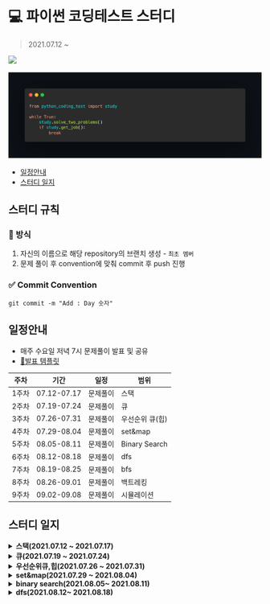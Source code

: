 # 💻 파이썬 코딩테스트 스터디 
> 2021.07.12 ~ 

![](https://img.shields.io/badge/%EC%8A%A4%ED%84%B0%EB%94%94%EC%9B%90-5-brightgreen?style=for-the-badge&logo=github&color=28b7b2)

<img src="img/coding-test.png">

  - [일정안내](#일정안내)
  - [스터디 일지](#스터디-일지)

## 스터디 규칙
### 📄 방식
1. 자신의 이름으로 해당 repository의 브랜치 생성 - `최초 멤버`
2. 문제 풀이 후 convention에 맞춰 commit 후 push 진행 

### ✅ Commit Convention

```
git commit -m "Add : Day 숫자"
```


## 일정안내
- 매주 수요일 저녁 7시 문제풀이 발표 및 공유 
- [📌발표 템플릿](https://github.com/hyunolike/coding-test/wiki/%F0%9F%93%8C%EB%B0%9C%ED%91%9C-%ED%85%9C%ED%94%8C%EB%A6%BF)

|주차|기간|일정|범위|
|--|--|--|--|
|1주차|07.12-07.17|문제풀이|스택|
|2주차|07.19-07.24|문제풀이|큐|
|3주차|07.26-07.31|문제풀이|우선순위 큐(힙)|
|4주차|07.29-08.04|문제풀이|set&map|
|5주차|08.05-08.11|문제풀이|Binary Search|
|6주차|08.12-08.18|문제풀이|dfs|
|7주차|08.19-08.25|문제풀이|bfs|
|8주차|08.26-09.01|문제풀이|백트레킹|
|9주차|09.02-09.08|문제풀이|시뮬레이션|

## 스터디 일지 

<details markdown="1">
<summary><strong>스택(2021.07.12 ~ 2021.07.17)</strong></summary>

<br/>

|문제 번호|문제 이름|
|:------:|:-------:|
|9012|괄호|
|2504|괄호의 값|
|10773|제로|
|1874|스택수열|
|1918|후위 표기식|
|1935|후위 표기식2|
|4949|균형잡힌세상|
|2493|탑|
|3986|좋은 단어|
|2812|크게만들기|

</details>

<details markdown="1">
<summary><strong>큐(2021.07.19 ~ 2021.07.24)</strong></summary>

<br/>

|문제 번호|문제 이름|
|:------:|:-------:|
|17225|세훈이의선물가게|
|1966|프린터큐|
|5464|주차장|
|14713|앵무새|
|21775|가희와 자원놀이|
|2164|카드2|
|18258|큐2|
|3078|좋은친구|
|3190|뱀|
|1158|요세푸스|

</details>


<details markdown="1">
<summary><strong>우선순위큐,힙(2021.07.26 ~ 2021.07.31)</strong></summary>

<br/>

|문제 번호|문제 이름|
|:------:|:-------:|
|1927|최소 힙|
|11000|강의실배정|
|15903|카드 합체 놀이|
|1715|카드정렬하기|
|14241 |슬라임 합치기|
|12018 |Yonsei TOTO|
|11286 |절대값 힙|
|2075 |N번째 큰 수|
|11279 | 최대 힙|
|1655 |가운데로 말해요|

</details>

<details markdown="1">
<summary><strong>set&map(2021.07.29 ~ 2021.08.04)</strong></summary>

<br/>

|문제 번호|문제 이름|
|:------:|:-------:|
|4358|생태학|
|1620|나는야 포켓몬 마스터|
|19583|싸이버개강총회|
|1269|대칭 차집합|
|2002|추월|
|9322|철벽 보안 알고리즘|
|4195|친구 네트워크|
|1302|베스트셀러|
|13414|수강 신청|
|12906|새로운 하노이탑|
|9375|패션왕 신혜빈|
|20166|문자열 지옥에 빠진 호석|

</details>

<details markdown="1">
<summary><strong>binary search(2021.08.05~ 2021.08.11)</strong></summary>

<br/>

|문제 번호|문제 이름|
|:------:|:-------:|
|2141|기타레슨|
|2110|공유기 설치|
|1300|K번째 수|
|1072|게임|
|1470|두용액|
|2805|나무 자르기|
|12015|가장 긴 증가하는 부분 수열2|
|17393|다이나믹 롤러|
|1654|랜선 자르기|
|1477|휴게소 세우기|
|8983|사냥꾼|
|11977|Angry cows|

</details>

<details markdown="1">
<summary><strong>dfs(2021.08.12~ 2021.08.18)</strong></summary>

<br/>

|문제 번호|문제 이름|
|:------:|:-------:|
|1260|dfs와 bfs|
|2667|단지번호 붙이기|
|1987|알파벳|
|1012|유기농배추|
|10026|적록색약|
|11725|트리의 부모 찾기|
|1707|이분 그래프|
|4963|섬의 개수|
|2573|빙산|
|1068|트리|
|1520|내리막길|
|1937|욕심쟁이 판다|

</details>




